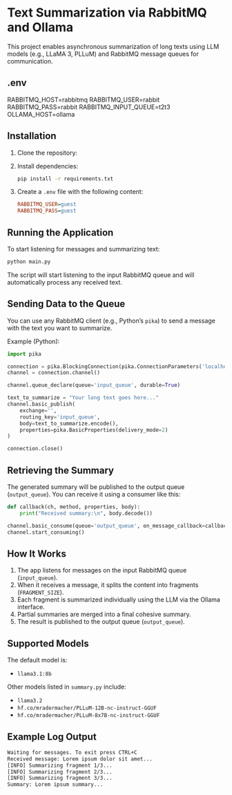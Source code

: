 # Text Summarization via RabbitMQ and Ollama

This project enables asynchronous summarization of long texts using LLM models (e.g., LLaMA 3, PLLuM) and RabbitMQ message queues for communication.

## .env
RABBITMQ_HOST=rabbitmq
RABBITMQ_USER=rabbit
RABBITMQ_PASS=rabbit
RABBITMQ_INPUT_QUEUE=t2t3
OLLAMA_HOST=ollama

## Installation

1. Clone the repository:

2. Install dependencies:
   ```bash
   pip install -r requirements.txt
   ```

3. Create a `.env` file with the following content:
   ```ini
   RABBITMQ_USER=guest
   RABBITMQ_PASS=guest
   ```

## Running the Application

To start listening for messages and summarizing text:

```bash
python main.py
```

The script will start listening to the input RabbitMQ queue and will automatically process any received text.

## Sending Data to the Queue

You can use any RabbitMQ client (e.g., Python’s `pika`) to send a message with the text you want to summarize.

Example (Python):

```python
import pika

connection = pika.BlockingConnection(pika.ConnectionParameters('localhost'))
channel = connection.channel()

channel.queue_declare(queue='input_queue', durable=True)

text_to_summarize = "Your long text goes here..."
channel.basic_publish(
    exchange='',
    routing_key='input_queue',
    body=text_to_summarize.encode(),
    properties=pika.BasicProperties(delivery_mode=2)
)

connection.close()
```

## Retrieving the Summary

The generated summary will be published to the output queue (`output_queue`). You can receive it using a consumer like this:

```python
def callback(ch, method, properties, body):
    print("Received summary:\n", body.decode())

channel.basic_consume(queue='output_queue', on_message_callback=callback, auto_ack=True)
channel.start_consuming()
```

## How It Works

1. The app listens for messages on the input RabbitMQ queue (`input_queue`).
2. When it receives a message, it splits the content into fragments (`FRAGMENT_SIZE`).
3. Each fragment is summarized individually using the LLM via the Ollama interface.
4. Partial summaries are merged into a final cohesive summary.
5. The result is published to the output queue (`output_queue`).

## Supported Models

The default model is:
- `llama3.1:8b`

Other models listed in `summary.py` include:
- `llama3.2`
- `hf.co/mradermacher/PLLuM-12B-nc-instruct-GGUF`
- `hf.co/mradermacher/PLLuM-8x7B-nc-instruct-GGUF`

## Example Log Output

```bash
Waiting for messages. To exit press CTRL+C
Received message: Lorem ipsum dolor sit amet...
[INFO] Summarizing fragment 1/3...
[INFO] Summarizing fragment 2/3...
[INFO] Summarizing fragment 3/3...
Summary: Lorem ipsum summary...
```
